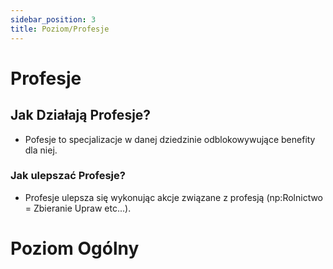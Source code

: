 ```yaml
---
sidebar_position: 3
title: Poziom/Profesje
---
```

# Profesje
## Jak Działają Profesje?
- Pofesje to specjalizacje w danej dziedzinie odblokowywujące benefity dla niej.
### Jak ulepszać Profesje?
- Profesje ulepsza się wykonując akcje związane z profesją (np:Rolnictwo = Zbieranie Upraw etc...).

# Poziom Ogólny

